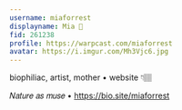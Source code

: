 ```yaml
---
username: miaforrest
displayname: Mia 🎩
fid: 261238
profile: https://warpcast.com/miaforrest
avatar: https://i.imgur.com/Mh3Vjc6.jpg
---
```

biophiliac, artist, mother • website 👇🏽   
  
𝑁𝑎𝑡𝑢𝑟𝑒 𝑎𝑠 𝑚𝑢𝑠𝑒 • https://bio.site/miaforrest  
